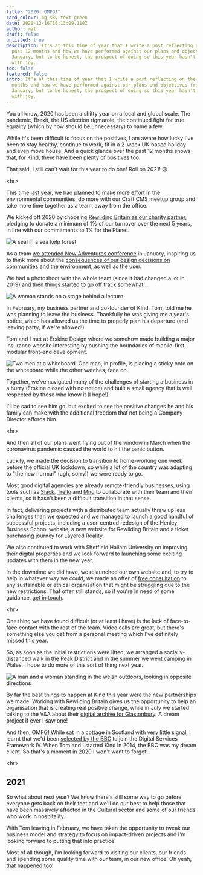 ```yaml
---
title: "2020: OMFG!"
card_colour: bg-sky text-green
date: 2020-12-16T16:13:09.110Z
author: mat
draft: false
unlisted: true
description: It's at this time of year that I write a post reflecting on the
  past 12 months and how we have performed against our plans and objectives from
  January, but to be honest, the prospect of doing so this year hasn't filled me
  with joy.﻿
toc: false
featured: false
intro: It's at this time of year that I write a post reflecting on the past 12
  months and how we have performed against our plans and objectives from
  January, but to be honest, the prospect of doing so this year hasn't filled me
  with joy.
---
```

You all know, 2020 has been a shitty year on a local and global scale. The pandemic, Brexit, the US election rigmarole, the continued fight for true equality (which by now should be unnecessary) to name a few.

While it's been difficult to focus on the positives, I am aware how lucky I've been to stay healthy, continue to work, fit in a 2-week UK-based holiday and even move house. And a quick glance over the past 12 months shows that, for Kind, there have been plenty of positives too.

That said, I still can't wait for this year to do one! Roll on 2021! 😩

<﻿hr>

[This time last year](https://madebykind.com/blog/2019-the-year-we-rebuilt-and-refocused), we had planned to make more effort in the environmental communities, do more with our Craft CMS meetup group and take more time together as a team, away from the office.

We kicked off 2020 by choosing [Rewilding Britain as our charity partner](https://madebykind.com/blog/kind-partners-with-rewilding-britain), pledging to donate a minimum of 1% of our turnover over the next 5 years, in line with our commitments to 1% for the Planet.

![A seal in a sea kelp forest](images/seal_kelp_sbp_alexandermustard.jpg)

As a team [we attended New Adventures conference](https://madebykind.com/blog/new-adventures-2020) in January, inspiring us to think more about the [consequences of our design decisions on communities and the environment](https://madebykind.com/blog/creating-sustainable-and-ethical-digital-products), as well as the user.

We had a photoshoot with the whole team (since it had changed a lot in 2019) and then things started to go off track somewhat...

![A woman stands on a stage behind a lecturn](images/49505764352_fa8a952609_o.jpg)

In February, my business partner and co-founder of Kind, Tom, told me he was planning to leave the business. Thankfully he was giving me a year's notice, which has allowed us the time to properly plan his departure (and leaving party, if we're allowed!)

Tom and I met at Erskine Design where we somehow made building a major insurance website interesting by pushing the boundaries of mobile-first, modular front-end development.

![Two men at a whiteboard. One man, in profile, is placing a sticky note on the whiteboard while the other watches, face on.](images/2020-02-24_kind_1437_72dpi_srgb.jpg)

Together, we've navigated many of the challenges of starting a business in a hurry (Erskine closed with no notice) and built a small agency that is well respected by those who know it (I hope!).

I'll be sad to see him go, but excited to see the positive changes he and his family can make with the additional freedom that not being a Company Director affords him.

<﻿hr>

And then all of our plans went flying out of the window in March when the coronavirus pandemic caused the world to hit the panic button.

Luckily, we made the decision to transition to home-working one week before the official UK lockdown, so while a lot of the country was adapting to "the new normal" (ugh, sorry!) we were ready to go.

Most good digital agencies are already remote-friendly businesses, using tools such as [Slack](https://slack.com/), [Trello](https://trello.com/) and [Miro](https://miro.com/) to collaborate with their team and their clients, so it hasn't been a difficult transition in that sense.

In fact, delivering projects with a distributed team actually threw up less challenges than we expected and we managed to launch a good handful of successful projects, including a user-centred redesign of the Henley Business School website, a new website for Rewilding Britain and a ticket purchasing journey for Layered Reality.

We also continued to work with Sheffield Hallam University on improving their digital properties and we look forward to launching some exciting updates with them in the new year.

In the downtime we did have, we relaunched our own website and, to try to help in whatever way we could, we made an offer of [free consultation](https://madebykind.com/consultation-offer) to any sustainable or ethical organisation that might be struggling due to the new restrictions. That offer still stands, so if you're in need of some guidance, [get in touch](https://madebykind.com/consultation-offer).

<﻿hr>

One thing we have found difficult (or at least I have) is the lack of face-to-face contact with the rest of the team. Video calls are great, but there's something else you get from a personal meeting which I've definitely missed this year.

So, as soon as the initial restrictions were lifted, we arranged a socially-distanced walk in the Peak District and in the summer we went camping in Wales. I hope to do more of this sort of thing next year.

![A man and a woman standing in the welsh outdoors, looking in opposite directions](images/img_6090.jpg)

By far the best things to happen at Kind this year were the new partnerships we made. Working with Rewilding Britain gives us the opportunity to help an organisation that is creating real positive change, while in July we started talking to the V&A about their [digital archive for Glastonbury](https://madebykind.com/blog/working-on-the-50-years-of-glastonbury-digital-archive). A dream project if ever I saw one!

And then, OMFG! While sat in a cottage in Scotland with very little signal, I learnt that we'd been [selected by the BBC](https://madebykind.com/blog/kind-selected-as-digital-services-framework-provider-by-the-bbc) to join the Digital Services Framework IV. When Tom and I started Kind in 2014, the BBC was my dream client. So that's a moment in 2020 I won't want to forget!

<﻿hr>

## 2021

So what about next year? We know there's still some way to go before everyone gets back on their feet and we'll do our best to help those that have been massively affected in the Cultural sector and some of our friends who work in hospitality.

With Tom leaving in February, we have taken the opportunity to tweak our business model and strategy to focus on impact-driven projects and I'm looking forward to putting that into practice.

Most of all though, I'm looking forward to visiting our clients, our friends and spending some quality time with our team, in our new office. Oh yeah, that happened too!
